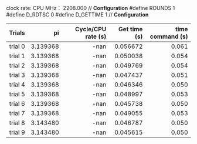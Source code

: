 clock rate:
CPU MHz：            2208.000
// **Configuration**
#define ROUNDS 1
#define D_RDTSC 0
#define D_GETTIME 1
// **Configuration**

| Trials | pi | Cycle/CPU rate (s) | Get time (s) | time command (s) |
|-:|-:|-:|-:|-:|
| trial 0 |  3.139368 | -nan | 0.056672 | 0.061 |
| trial 1 |  3.139368 | -nan | 0.050038 | 0.054 |
| trial 2 |  3.139368 | -nan | 0.049769 | 0.054 |
| trial 3 |  3.139368 | -nan | 0.047437 | 0.051 |
| trial 4 |  3.139368 | -nan | 0.046346 | 0.050 |
| trial 5 |  3.139368 | -nan | 0.048997 | 0.053 |
| trial 6 |  3.139368 | -nan | 0.045738 | 0.050 |
| trial 7 |  3.139368 | -nan | 0.049055 | 0.053 |
| trial 8 |  3.143480 | -nan | 0.046787 | 0.050 |
| trial 9 |  3.143480 | -nan | 0.045615 | 0.050 |
